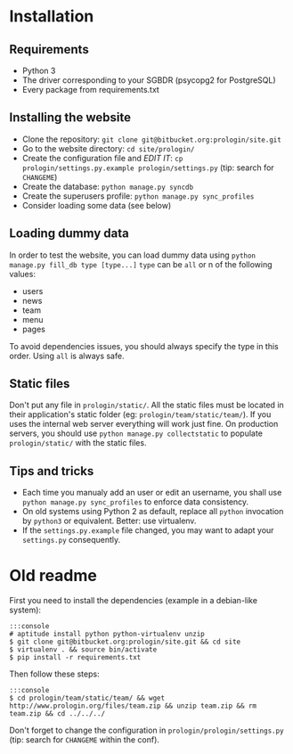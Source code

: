 # Installation


## Requirements

* Python 3
* The driver corresponding to your SGBDR (psycopg2 for PostgreSQL)
* Every package from requirements.txt

## Installing the website

* Clone the repository: `git clone git@bitbucket.org:prologin/site.git`
* Go to the website directory: `cd site/prologin/`
* Create the configuration file and _EDIT IT_: `cp prologin/settings.py.example prologin/settings.py` (tip: search for `CHANGEME`)
* Create the database: `python manage.py syncdb`
* Create the superusers profile: `python manage.py sync_profiles`
* Consider loading some data (see below)


## Loading dummy data

In order to test the website, you can load dummy data using `python manage.py fill_db type [type...]`
`type` can be `all` or n of the following values:

* users
* news
* team
* menu
* pages

To avoid dependencies issues, you should always specify the type in this order. Using `all` is always safe.


## Static files

Don't put any file in `prologin/static/`. All the static files must be located in their application's static folder (eg: `prologin/team/static/team/`). If you uses the internal web server everything will work just fine. On production servers, you should use `python manage.py collectstatic` to populate `prologin/static/` with the static files.


## Tips and tricks

* Each time you manualy add an user or edit an username, you shall use `python manage.py sync_profiles` to enforce data consistency.
* On old systems using Python 2 as default, replace all `python` invocation by `python3` or equivalent. Better: use virtualenv.
* If the `settings.py.example` file changed, you may want to adapt your `settings.py` consequently.



# Old readme

First you need to install the dependencies (example in a debian-like system):

    :::console
    # aptitude install python python-virtualenv unzip
    $ git clone git@bitbucket.org:prologin/site.git && cd site
    $ virtualenv . && source bin/activate
    $ pip install -r requirements.txt

Then follow these steps:

    :::console
    $ cd prologin/team/static/team/ && wget http://www.prologin.org/files/team.zip && unzip team.zip && rm team.zip && cd ../../../

Don't forget to change the configuration in `prologin/prologin/settings.py` (tip: search for `CHANGEME` within the conf).
